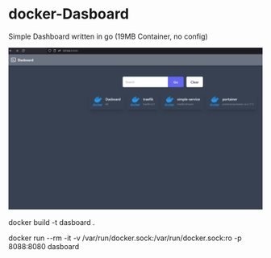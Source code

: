 # docker-Dasboard

Simple Dashboard written in go (19MB Container, no config)

![Screenshot](Screenshot.png)

docker build -t dasboard .

docker run --rm -it -v /var/run/docker.sock:/var/run/docker.sock:ro -p 8088:8080 dasboard
